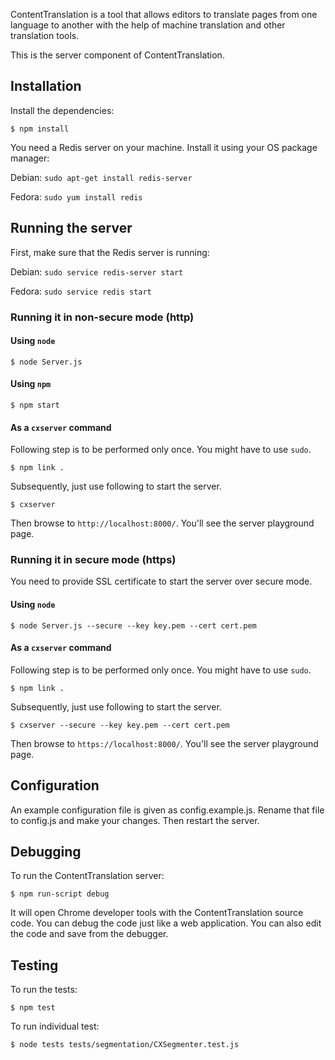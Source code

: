 ContentTranslation is a tool that allows editors to translate pages from
one language to another with the help of machine translation and other
translation tools.

This is the server component of ContentTranslation.

Installation
------------
Install the dependencies:

```$ npm install```

You need a Redis server on your machine. Install it using your OS package
manager:

Debian: ```sudo apt-get install redis-server```

Fedora: ```sudo yum install redis```

Running the server
------------------
First, make sure that the Redis server is running:

Debian: ```sudo service redis-server start```

Fedora: ```sudo service redis start```

### Running it in non-secure mode (http)

#### Using ```node```

```
$ node Server.js
```

#### Using ```npm```

```
$ npm start
```

#### As a ```cxserver``` command

Following step is to be performed only once. You might have to use ```sudo```.

```
$ npm link .
```

Subsequently, just use following to start the server.

```
$ cxserver
```

Then browse to ```http://localhost:8000/```. You'll see the server playground page.

### Running it in secure mode (https)

You need to provide SSL certificate to start the server over secure mode.


#### Using ```node```
```
$ node Server.js --secure --key key.pem --cert cert.pem
```

#### As a ```cxserver``` command

Following step is to be performed only once. You might have to use ```sudo```.

```
$ npm link .
```

Subsequently, just use following to start the server.

```
$ cxserver --secure --key key.pem --cert cert.pem
```

Then browse to ```https://localhost:8000/```. You'll see the server playground page.


Configuration
-------------
An example configuration file is given as config.example.js. Rename that file
to config.js and make your changes. Then restart the server.

Debugging
---------
To run the ContentTranslation server:

```$ npm run-script debug```

It will open Chrome developer tools with the ContentTranslation source code.
You can debug the code just like a web application. You can also edit the code
and save from the debugger.

Testing
-------
To run the tests:

```$ npm test```

To run individual test:

```$ node tests tests/segmentation/CXSegmenter.test.js```
